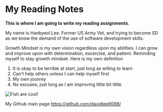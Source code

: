 # My Reading Notes

**This is where I am going to write my reading assignments**. 

My name is Hanbyeol Lee. Former US Army Vet, and trying to become SD as we know the demand of the use of software development skills. 

Growth Mindset is my own vision regardless upon my ablilties. I can grow and improve upon with determination, excercise, and patient. Reminding myself to stay growth mindset.
Here is my own definition

1. It is okay to be terrible at start, just long as willing to learn
2. Can't help others unless I can help myself first
3. My own jounrey
4. No excuses, just long as I am improving little bit little.


![Fish are cool!](/desktop/fish.jpg)


My Github main page <https://github.com/davidlee9088/>
